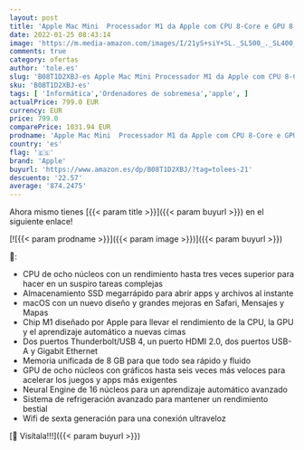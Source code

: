 ```yaml
---
layout: post
title: 'Apple Mac Mini  Processador M1 da Apple com CPU 8‑Core e GPU 8‑Core  8 GB RAM  512 GB SSD   novembro 2020 '
date: 2022-01-25 08:43:14
image: 'https://m.media-amazon.com/images/I/21yS+siY+SL._SL500_._SL400_.jpg'
comments: true
category: ofertas
author: 'tole.es'
slug: 'B08T1D2XBJ-es Apple Mac Mini Processador M1 da Apple com CPU 8‑Core e...'
sku: 'B08T1D2XBJ-es'
tags: [ 'Informática','Ordenadores de sobremesa','apple', ]
actualPrice: 799.0 EUR
currency: EUR
price: 799.0
comparePrice: 1031.94 EUR
prodname: 'Apple Mac Mini  Processador M1 da Apple com CPU 8‑Core e GPU 8‑Core  8 GB RAM  512 GB SSD   novembro 2020 '
country: 'es'
flag: '🇪🇸'
brand: 'Apple'
buyurl: 'https://www.amazon.es/dp/B08T1D2XBJ/?tag=tolees-21'
descuento: '22.57'
average: '874.2475'
---
```


Ahora mismo tienes [{{< param title >}}]({{< param buyurl >}}) en el siguiente enlace!

[![{{< param prodname >}}]({{< param image >}})]({{< param buyurl >}})

🔎:

- CPU de ocho núcleos con un rendimiento hasta tres veces superior para hacer en un suspiro tareas complejas
- Almacenamiento SSD megarrápido para abrir apps y archivos al instante
- macOS con un nuevo diseño y grandes mejoras en Safari, Mensajes y Mapas
- Chip M1 diseñado por Apple para llevar el rendimiento de la CPU, la GPU y el aprendizaje automático a nuevas cimas
- Dos puertos Thunderbolt/USB 4, un puerto HDMI 2.0, dos puertos USB-A y Gigabit Ethernet
- Memoria unificada de 8 GB para que todo sea rápido y fluido
- GPU de ocho núcleos con gráficos hasta seis veces más veloces para acelerar los juegos y apps más exigentes
- Neural Engine de 16 núcleos para un aprendizaje automático avanzado
- Sistema de refrigeración avanzado para mantener un rendimiento bestial
- Wifi de sexta generación para una conexión ultraveloz

[🛒 Visítala!!!]({{< param buyurl >}})
